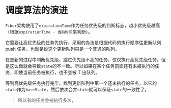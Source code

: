 # 调度算法的演进

`Fiber`架构使用了`expirationTime`作为任务优先级的判断标志，越小优先级越高（根据`expirationTime - 当前时间`来判断）。

它需要让高优先级的任务先执行，采用的办法是根据代码的执行顺序往更新队列 push 任务，也就是说这个更新队列只是一个普通的队列。

在更新的过程中判断优先级，跳过优先级不高的任务，仅仅执行高优先级任务。但是这么做就会导致`state`的不一致。所以如果在某个任务前面还有未被执行的任务，即使当前任务被执行，也不会被 T 出队列。

等到高优先级任务执行完毕，找到更新队列中第一个还未执行的任务，以它的`state`作为`baseState`，然后依次合并`state`就可以保证`state`的一致性了。

> 所以有的任务会被执行多次，
